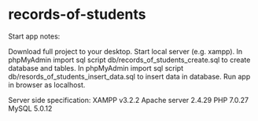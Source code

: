 # records-of-students

Start app notes:

Download full project to your desktop.
Start local server (e.g. xampp).
In phpMyAdmin import sql script db/records_of_students_create.sql to create database and tables.
In phpMyAdmin import sql script db/resords_of_students_insert_data.sql to insert data in database.
Run app in browser as localhost.

Server side specification: XAMPP v3.2.2 Apache server 2.4.29 PHP 7.0.27 MySQL 5.0.12
